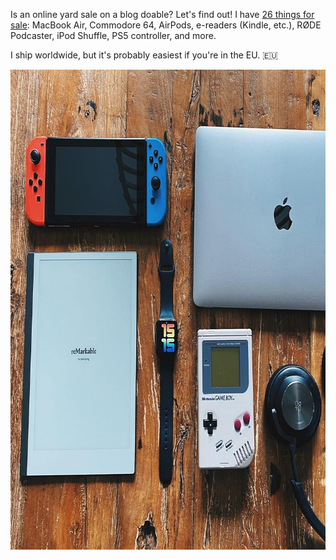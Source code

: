 ---
---

Is an online yard sale on a blog doable? Let's find out! I have [26 things for sale](https://dahlstrand.net/yard-sale/): MacBook Air, Commodore 64, AirPods, e-readers (Kindle, etc.), RØDE Podcaster, iPod Shuffle, PS5 controller, and more.

I ship worldwide, but it's probably easiest if you're in the EU. 🇪🇺

<img src="/images/yard-sale.jpg" alt="A bunch of gadgets on a wooden table. Looks like a yard sale, but you know, online." width="768" height="768" />
